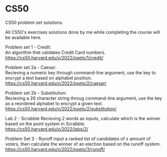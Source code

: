 # CS50
CS50 problem set solutions. 

All CS50's exercises solutions done by me while completing the course will be available here.

Problem set 1 - Credit:  
An algorithm that validates Credit Card numbers.  
https://cs50.harvard.edu/x/2022/psets/1/credit/  

Problem set 2a - Caesar:  
Recieving a numeric key through command-line argument, use the key to encrypt a text based on alphabet position.  
https://cs50.harvard.edu/x/2022/psets/2/caesar/  

Problem set 2b - Substitution:  
Recieving a 26 character string throug command-line argument, use the key as a reordered alphabet to encrypt a given text.  
https://cs50.harvard.edu/x/2022/psets/2/substitution/

Lab 2 - Scrabble
Recieving 2 words as inputs, calculate which is the winner based on the point system in Scrabble.
https://cs50.harvard.edu/x/2022/labs/2/

Problem Set 3 - Runoff
input a ranked list of candidates of x amount of voters, then calculate the winner of an election based on the runoff system.
https://cs50.harvard.edu/x/2022/psets/3/runoff/